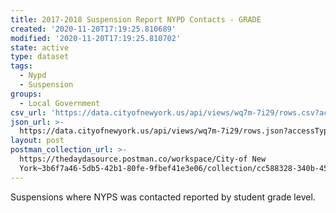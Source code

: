 ```yaml
---
title: 2017-2018 Suspension Report NYPD Contacts - GRADE
created: '2020-11-20T17:19:25.810689'
modified: '2020-11-20T17:19:25.810702'
state: active
type: dataset
tags:
  - Nypd
  - Suspension
groups:
  - Local Government
csv_url: 'https://data.cityofnewyork.us/api/views/wq7m-7i29/rows.csv?accessType=DOWNLOAD'
json_url: >-
  https://data.cityofnewyork.us/api/views/wq7m-7i29/rows.json?accessType=DOWNLOAD
layout: post
postman_collection_url: >-
  https://thedaydasource.postman.co/workspace/City-of New
  York~3b6f7a46-5db5-42b1-80fe-9fbef41e3e06/collection/cc588328-340b-45d8-8600-5db531f2b7a2
---
```

Suspensions where NYPS was contacted reported by student grade level.
